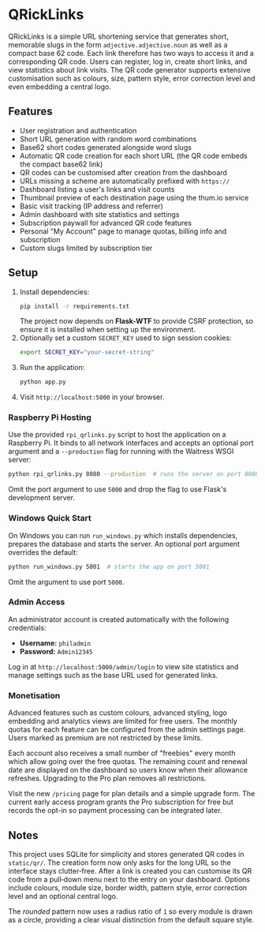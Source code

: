 # QRickLinks

QRickLinks is a simple URL shortening service that generates short, memorable slugs in the form `adjective.adjective.noun` as well as a compact base&nbsp;62 code. Each link therefore has two ways to access it and a corresponding QR code. Users can register, log in, create short links, and view statistics about link visits. The QR code generator supports extensive customisation such as colours, size, pattern style, error correction level and even embedding a central logo.

## Features

- User registration and authentication
- Short URL generation with random word combinations
- Base62 short codes generated alongside word slugs
- Automatic QR code creation for each short URL (the QR code embeds the
  compact base62 link)
- QR codes can be customised after creation from the dashboard
- URLs missing a scheme are automatically prefixed with `https://`
- Dashboard listing a user's links and visit counts
- Thumbnail preview of each destination page using the thum.io service
- Basic visit tracking (IP address and referrer)
- Admin dashboard with site statistics and settings
- Subscription paywall for advanced QR code features
- Personal "My Account" page to manage quotas, billing info and subscription
- Custom slugs limited by subscription tier

## Setup

1. Install dependencies:
   ```bash
   pip install -r requirements.txt
   ```
   The project now depends on **Flask-WTF** to provide CSRF protection,
   so ensure it is installed when setting up the environment.
2. Optionally set a custom `SECRET_KEY` used to sign session cookies:
   ```bash
   export SECRET_KEY="your-secret-string"
   ```
3. Run the application:
   ```bash
   python app.py
   ```
4. Visit `http://localhost:5000` in your browser.

### Raspberry Pi Hosting

Use the provided `rpi_qrlinks.py` script to host the application on a Raspberry Pi.
It binds to all network interfaces and accepts an optional port argument and a
`--production` flag for running with the Waitress WSGI server:

```bash
python rpi_qrlinks.py 8080 --production  # runs the server on port 8080
```

Omit the port argument to use `5000` and drop the flag to use Flask's development server.

### Windows Quick Start

On Windows you can run `run_windows.py` which installs dependencies, prepares
the database and starts the server. An optional port argument overrides the
default:

```bash
python run_windows.py 5001  # starts the app on port 5001
```

Omit the argument to use port `5000`.

### Admin Access

An administrator account is created automatically with the following credentials:

* **Username:** `philadmin`
* **Password:** `Admin12345`

Log in at `http://localhost:5000/admin/login` to view site statistics and manage settings such as the base URL used for generated links.

### Monetisation

Advanced features such as custom colours, advanced styling, logo embedding and analytics views are limited for free users. The monthly quotas for each feature can be configured from the admin settings page. Users marked as premium are not restricted by these limits.

Each account also receives a small number of "freebies" every month which allow
going over the free quotas. The remaining count and renewal date are displayed
on the dashboard so users know when their allowance refreshes. Upgrading to the
Pro plan removes all restrictions.

Visit the new `/pricing` page for plan details and a simple upgrade form. The
current early access program grants the Pro subscription for free but records
the opt-in so payment processing can be integrated later.

## Notes

This project uses SQLite for simplicity and stores generated QR codes in `static/qr/`.
The creation form now only asks for the long URL so the interface stays clutter‑free. After a link is created you can customise its QR code from a pull‑down menu next to the entry on your dashboard. Options include colours, module size, border width, pattern style, error correction level and an optional central logo.

The *rounded* pattern now uses a radius ratio of `1` so every module is drawn as
a circle, providing a clear visual distinction from the default square style.
